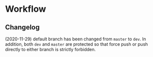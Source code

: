 # Workflow

## Changelog

(2020-11-29) default branch has been changed from `master` to `dev`. In addition, both `dev` and `master` are protected 
so that force push or push directly to either branch is strictly forbidden.